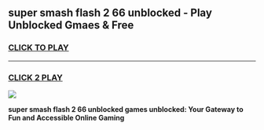 
## super smash flash 2 66 unblocked - Play Unblocked Gmaes & Free
<h3>
<a href="https://news.freeplayer.one?title=super_smash_flash_2_66_unblocked&ref=23F">CLICK TO PLAY</a></h3>
<hr>

<h3>
<a href="https://news.freeplayer.one?title=super_smash_flash_2_66_unblocked&ref=23F">CLICK 2 PLAY</a>
  
</h3>

<a href="https://news.freeplayer.one?title=super_smash_flash_2_66_unblocked&ref=23F/"><img src="https://clearcache.store/games.png"></a>


**super smash flash 2 66 unblocked games unblocked: Your Gateway to Fun and Accessible Online Gaming**

